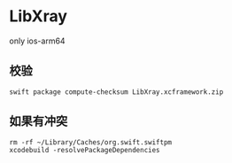 # LibXray

only ios-arm64

## 校验
```shell
swift package compute-checksum LibXray.xcframework.zip
```

## 如果有冲突
```shell
rm -rf ~/Library/Caches/org.swift.swiftpm
xcodebuild -resolvePackageDependencies 
```